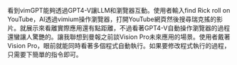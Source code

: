 ️️️️看到vimGPT能夠透過GPT4-V讓LLM和瀏覽器互動。使用者輸入find Rick roll on YouTube，AI透過vimium操作瀏覽器，打開YouTube網頁然後搜尋瑞克搖的影片。就展示來看離實際應用還有點距離，不過看著GPT4-V自動操作瀏覽器的過程還蠻讓人驚艷的。讓我聯想到曼報之前談Vision Pro未來應用的場景。使用者戴著Vision Pro，眼前就能同時看著多個程式自動執行。如果要修改程式執行的過程，只需要下簡單的指令即可。